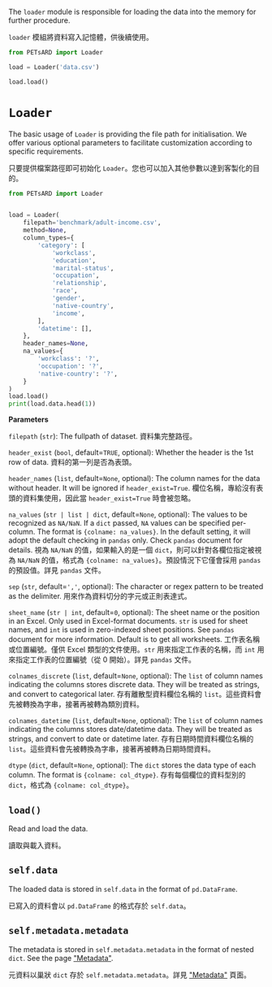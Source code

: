 The `loader` module is responsible for loading the data into the memory for further procedure.

`loader` 模組將資料寫入記憶體，供後續使用。

```python
from PETsARD import Loader

load = Loader('data.csv')

load.load()
```

# `Loader`

The basic usage of `Loader` is providing the file path for initialisation. We offer various optional parameters to facilitate customization according to specific requirements.

只要提供檔案路徑即可初始化 `Loader`。您也可以加入其他參數以達到客製化的目的。


```python
from PETsARD import Loader


load = Loader(
    filepath='benchmark/adult-income.csv',
    method=None,
    column_types={
        'category': [
            'workclass',
            'education',
            'marital-status',
            'occupation',
            'relationship',
            'race',
            'gender',
            'native-country',
            'income',
        ],
        'datetime': [],
    },
    header_names=None,
    na_values={
        'workclass': '?',
        'occupation': '?',
        'native-country': '?',
    }
)
load.load()
print(load.data.head(1))
```


**Parameters**

`filepath` (`str`): The fullpath of dataset. 資料集完整路徑。

`header_exist` (`bool`, default=`TRUE`, optional): Whether the header is the 1st row of data. 資料的第一列是否為表頭。

`header_names` (`list`, default=`None`, optional): The column names for the data without header. It will be ignored if `header_exist=True`. 欄位名稱，專給沒有表頭的資料集使用，因此當 `header_exist=True` 時會被忽略。

`na_values` (`str | list | dict`, default=`None`, optional): The values to be recognized as `NA/NaN`. If a `dict` passed, `NA` values can be specified per-column. The format is `{colname: na_values}`. In the default setting, it will adopt the default checking in `pandas` only. Check `pandas` document for details. 視為 `NA/NaN` 的值，如果輸入的是一個 `dict`，則可以針對各欄位指定被視為 `NA/NaN` 的值，格式為 `{colname: na_values}`。預設情況下它僅會採用 `pandas` 的預設值。詳見 `pandas` 文件。

`sep` (`str`, default=`','`, optional): The character or regex pattern to be treated as the delimiter. 用來作為資料切分的字元或正則表達式。

`sheet_name` (`str | int`, default=`0`, optional): The sheet name or the position in an Excel. Only used in Excel-format documents. `str` is used for sheet names, and `int` is used in zero-indexed sheet positions. See `pandas` document for more information. Default is to get all worksheets. 工作表名稱或位置編號。僅供 Excel 類型的文件使用。`str` 用來指定工作表的名稱，而 `int` 用來指定工作表的位置編號（從 0 開始）。詳見 `pandas` 文件。

`colnames_discrete` (`list`, default=`None`, optional): The `list` of column names indicating the columns stores discrete data. They will be treated as strings, and convert to categorical later. 存有離散型資料欄位名稱的 `list`。這些資料會先被轉換為字串，接著再被轉為類別資料。

`colnames_datetime` (`list`, default=`None`, optional): The `list` of column names indicating the columns stores date/datetime data. They will be treated as strings, and convert to date or datetime later. 存有日期時間資料欄位名稱的 `list`。這些資料會先被轉換為字串，接著再被轉為日期時間資料。

`dtype` (`dict`, default=`None`, optional): The `dict` stores the data type of each column. The format is `{colname: col_dtype}`. 存有每個欄位的資料型別的 `dict`，格式為 `{colname: col_dtype}`。

## `load()`

Read and load the data.

讀取與載入資料。


## `self.data`

The loaded data is stored in `self.data` in the format of `pd.DataFrame`.

已寫入的資料會以 `pd.DataFrame` 的格式存於 `self.data`。

## `self.metadata.metadata`

The metadata is stored in `self.metadata.metadata` in the format of nested `dict`. See the page ["Metadata"](https://nics-tw.github.io/PETsARD/Metadata.html).

元資料以巢狀 `dict` 存於 `self.metadata.metadata`。詳見 ["Metadata"](https://nics-tw.github.io/PETsARD/Metadata.html) 頁面。

